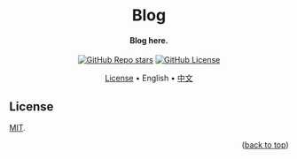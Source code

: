 <!-- Title -->
<a name="readme-top"></a>
<div align="center">
  <h1>Blog</h1>

  <h4>Blog here.</h4>

  <p>
    <a href="../../stargazers"><img alt="GitHub Repo stars" src="https://img.shields.io/github/stars/CherylVolta/cherylvolta.github.io?style=flat"></a>
    <a href="LICENSE"><img alt="GitHub License" src="https://img.shields.io/github/license/CherylVolta/cherylvolta.github.io"></a>
  </p>

  <p>
    <a href="#license">License</a> •
    English •
    <a href="README_CN.md">中文</a>
  </p>
</div>

<!-- License -->
## License

[MIT](LICENSE).

<p align="right">(<a href="#readme-top">back to top</a>)</p>
